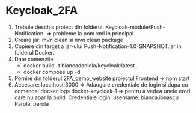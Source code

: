 # Keycloak_2FA

1. Trebuie deschis proiect din folderul: Keycloak-module/Push-Notification. => probleme la pom.xml in principal.
2. Creare jar: mvn clean si mvn clean package
3. Copiere din target a jar-ului Push-Notification-1.0-SNAPSHOT.jar in folderul Docker.
4. Date comenzile:
   - docker build -t biancadaniela/keycloak:latest .
   - docker compose up -d
5. Pornire din folderul 2FA_demo_website proiectul Frontend => npm start
6. Accesare: localhost:3000 => Adaugare credentiale de login si dupa cu comanda: docker logs docker-keycloak-1 => pentru a vedea unele erori care nu apar la build.
Credentiale login:
username: bianca.ionascu
Parola: parola
